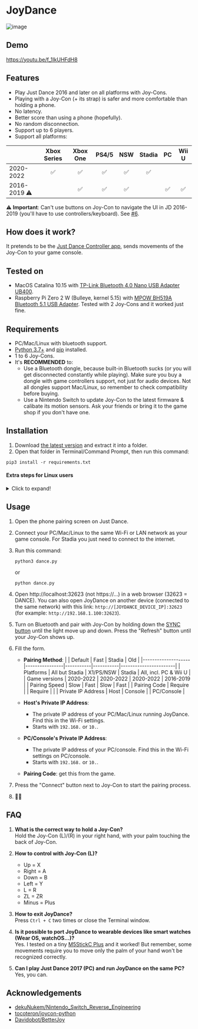 # JoyDance

![image](https://user-images.githubusercontent.com/96280/163298419-6279f338-069e-4302-971f-b9d2e5fc9f7a.png)

## Demo
https://youtu.be/f_1IkUHFdH8

## Features
- Play Just Dance 2016 and later on all platforms with Joy-Cons.
- Playing with a Joy-Con (+ its strap) is safer and more comfortable than holding a phone.
- No latency.
- Better score than using a phone (hopefully).
- No random disconnection.
- Support up to 6 players.
- Support all platforms:

|              | Xbox Series | Xbox One | PS4/5 | NSW | Stadia | PC | Wii U |
|--------------|:-----------:|:--------:|:-----:|:---:|:------:|:--:|:-----:|
| 2020-2022    | ✅          | ✅       | ✅    | ✅  | ✅    |    |       |
| 2016-2019 ⚠️ |             | ✅       | ✅    | ✅  |       | ✅ | ✅    |

⚠️ **Important**: Can't use buttons on Joy-Con to navigate the UI in JD 2016-2019 (you'll have to use controllers/keyboard). See [#6](../../issues/6).

  
## How does it work?
It pretends to be the [Just Dance Controller app](https://play.google.com/store/apps/details?id=com.ubisoft.dance.justdance2015companion), sends movements of the Joy-Con to your game console.

## Tested on
- MacOS Catalina 10.15 with [TP-Link Bluetooth 4.0 Nano USB Adapter UB400](https://www.tp-link.com/us/home-networking/usb-adapter/ub400/).
- Raspberry Pi Zero 2 W (Bulleye, kernel 5.15) with [MPOW BH519A Bluetooth 5.1 USB Adapter](https://www.xmpow.com/products/mpow-bh519a-bluetooth-5-1-usb-adapter-for-pc). Tested with 2 Joy-Cons and it worked just fine.
  

## Requirements
- PC/Mac/Linux with bluetooth support.
- [Python 3.7+](https://www.python.org) and [pip](https://pip.pypa.io/en/stable/installation/) installed.
- 1 to 6 Joy-Cons.
- It's **RECOMMENDED** to:
  - Use a Bluetooth dongle, because built-in Bluetooth sucks (or you will get disconnected constantly while playing). Make sure you buy a dongle with game controllers support, not just for audio devices. Not all dongles support Mac/Linux, so remember to check compatibility before buying.
  - Use a Nintendo Switch to update Joy-Con to the latest firmware & calibate its motion sensors. Ask your friends or bring it to the game shop if you don't have one.

## Installation

1. Download [the latest version](https://github.com/redphx/joydance/releases/latest/) and extract it into a folder.
2. Open that folder in Terminal/Command Prompt, then run this command:
```
pip3 install -r requirements.txt
```
  
#### Extra steps for Linux users
<details>
  <summary>Click to expand!</summary>

  1. Linux users may need to use [`hid`](https://github.com/apmorton/pyhidapi) instead of [`hidapi`](https://github.com/trezor/cython-hidapi) (not sure why `hidapi` couldn't find Joy-Cons on Linux).
  ```
  pip3 uninstall hidapi
  sudo apt install libhidapi-dev
  pip3 install hid
  ```

  2. Create a new udev rule file at `/etc/udev/rules.d/50-nintendo-switch.rules` ([Source](https://www.reddit.com/r/Stadia/comments/egcvpq/using_nintendo_switch_pro_controller_on_linux/fc5s7qm/))
  ```
  # Switch Joy-con (L) (Bluetooth only)
  KERNEL=="hidraw*", SUBSYSTEM=="hidraw", KERNELS=="0005:057E:2006.*", MODE="0666"

  # Switch Joy-con (R) (Bluetooth only)
  KERNEL=="hidraw*", SUBSYSTEM=="hidraw", KERNELS=="0005:057E:2007.*", MODE="0666"

  # Switch Pro controller (USB and Bluetooth)
  KERNEL=="hidraw*", SUBSYSTEM=="hidraw", ATTRS{idVendor}=="057e", ATTRS{idProduct}=="2009", MODE="0666"
  KERNEL=="hidraw*", SUBSYSTEM=="hidraw", KERNELS=="0005:057E:2009.*", MODE="0666"

  # Switch Joy-con charging grip (USB only)
  KERNEL=="hidraw*", SUBSYSTEM=="hidraw", ATTRS{idVendor}=="057e", ATTRS{idProduct}=="200e", MODE="0666"
  ```

  Reload udev rules:
  ```
  sudo udevadm control --reload-rules
  sudo udevadm trigger
  ```

  3. Install [`dkms-hid-nintendo`](https://github.com/nicman23/dkms-hid-nintendo) (Joy-Con driver) if you're running Linux kernel older than 5.16.
</details>

## Usage

1. Open the phone pairing screen on Just Dance.

2. Connect your PC/Mac/Linux to the same Wi-Fi or LAN network as your game console. For Stadia you just need to connect to the internet.

3. Run this command:
    ```
    python3 dance.py
    ```
    or
    ```
    python dance.py
    ```

4. Open http://localhost:32623 (not https://...) in a web browser (32623 = DANCE). You can also open JoyDance on another device (connected to the same network) with this link: `http://[JOYDANCE_DEVICE_IP]:32623` (for example: `http://192.168.1.100:32623`).

5. Turn on Bluetooth and pair with Joy-Con by holding down the [SYNC button](https://en-americas-support.nintendo.com/app/answers/detail/a_id/22634) until the light move up and down. Press the "Refresh" button until your Joy-Con shows up.

6. Fill the form.

    - **Pairing Method**:
      |                    | Default        | Fast      | Stadia    | Old                   |
      |--------------------|----------------|-----------|-----------|-----------------------|
      | Platforms          | All but Stadia | X1/PS/NSW | Stadia    | All, incl. PC & Wii U |
      | Game versions      | 2020-2022      | 2020-2022 | 2020-2022 | 2016-2019             |
      | Pairing Speed      | Slow           | Fast      | Slow      | Fast                  |
      | Pairing Code       | Require        |           | Require   |                       |
      | Private IP Address | Host           | Console   |           | PC/Console            |

    - **Host's Private IP Address**:
      - The private IP address of your PC/Mac/Linux running JoyDance. Find this in the Wi-Fi settings.
      - Starts with `192.168.` or `10.`.
    - **PC/Console's Private IP Address**:
      - The private IP address of your PC/console. Find this in the Wi-Fi settings on PC/console.
      - Starts with `192.168.` or `10.`.
    - **Pairing Code**: get this from the game.

7. Press the "Connect" button next to Joy-Con to start the pairing process.

8. 💃🕺

## FAQ
1. **What is the correct way to hold a Joy-Con?**  
  Hold the Joy-Con (L)/(R) in your right hand, with your palm touching the back of Joy-Con.
  
2. **How to control with Joy-Con (L)?**
    - Up = X
    - Right = A
    - Down = B
    - Left = Y
    - L = R
    - ZL = ZR
    - Minus = Plus

3. **How to exit JoyDance?**  
  Press `Ctrl + C` two times or close the Terminal window.

4. **Is it possible to port JoyDance to wearable devices like smart watches (Wear OS, watchOS...)?**  
  Yes. I tested on a tiny [M5StickC Plus](https://shop.m5stack.com/collections/stick-series/products/m5stickc-plus-esp32-pico-mini-iot-development-kit) and it worked! But remember, some movements require you to move only the palm of your hand won't be recognized correctly.

5. **Can I play Just Dance 2017 (PC) and run JoyDance on the same PC?**  
  Yes, you can.

## Acknowledgements
-  [dekuNukem/Nintendo_Switch_Reverse_Engineering](https://github.com/dekuNukem/Nintendo_Switch_Reverse_Engineering)
-  [tocoteron/joycon-python](https://github.com/tocoteron/joycon-python)
-  [Davidobot/BetterJoy](https://github.com/Davidobot/BetterJoy)
